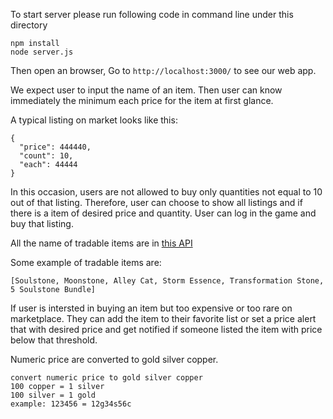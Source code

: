 To start server please run following code in command line under this directory
```
npm install
node server.js
```
Then open an browser, Go to `http://localhost:3000/` to see our web app.

We expect user to input the name of an item. Then user can know immediately the minimum each price for the item at first glance.

A typical listing on market looks like this:
```
{
  "price": 444440,
  "count": 10,
  "each": 44444
}
```

In this occasion, users are not allowed to buy only quantities not equal to 10 out of that listing. Therefore, user can choose to show all listings and if there is a item of desired price and quantity. User can log in the game and buy that listing.

All the name of tradable items are in [this API](https://api.silveress.ie/bns/v3/items)

Some example of tradable items are:

`[Soulstone, Moonstone, Alley Cat, Storm Essence, Transformation Stone, 5 Soulstone Bundle]`

If user is intersted in buying an item but too expensive or too rare on marketplace. They can add the item to their favorite list or set a price alert that with desired price and get notified if someone listed the item with price below that threshold.

Numeric price are converted to gold silver copper.
```
convert numeric price to gold silver copper
100 copper = 1 silver
100 silver = 1 gold
example: 123456 = 12g34s56c
```
